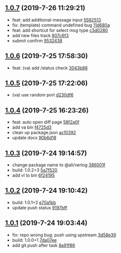 <a name="1.0.7"></a>
## [1.0.7](https://gitlab.alibaba-inc.com/bigdata-node/verlog/compare/1.0.6...1.0.7) (2019-7-26 11:29:21)

- feat: add additional-message input  [5592513](https://gitlab.alibaba-inc.com/bigdata-node/verlog/commit/5592513)
- fix: (template) command undefined bug  [11d680a](https://gitlab.alibaba-inc.com/bigdata-node/verlog/commit/11d680a)
- feat: add shortcut for select msg type  [c3d0280](https://gitlab.alibaba-inc.com/bigdata-node/verlog/commit/c3d0280)
- add new files track  [807c6f3](https://gitlab.alibaba-inc.com/bigdata-node/verlog/commit/807c6f3)
- submit confirm  [9532438](https://gitlab.alibaba-inc.com/bigdata-node/verlog/commit/9532438)


<a name="1.0.6"></a>
## [1.0.6](https://gitlab.alibaba-inc.com/bigdata-node/verlog/compare/1.0.5...1.0.6) (2019-7-25 17:58:30)

- feat: (va) add /status check  [3043b88](https://gitlab.alibaba-inc.com/bigdata-node/verlog/commit/3043b88)


<a name="1.0.5"></a>
## [1.0.5](https://gitlab.alibaba-inc.com/bigdata-node/verlog/compare/1.0.4...1.0.5) (2019-7-25 17:22:06)

- (va) use random port  [d230df6](https://gitlab.alibaba-inc.com/bigdata-node/verlog/commit/d230df6)


<a name="1.0.4"></a>
## [1.0.4](https://gitlab.alibaba-inc.com/bigdata-node/verlog/compare/1.0.3...1.0.4) (2019-7-25 16:23:26)

- feat: auto open diff page  [58f2a0f](https://gitlab.alibaba-inc.com/bigdata-node/verlog/commit/58f2a0f)
- add va bin  [f4725d3](https://gitlab.alibaba-inc.com/bigdata-node/verlog/commit/f4725d3)
- clean up package.json  [ac10392](https://gitlab.alibaba-inc.com/bigdata-node/verlog/commit/ac10392)
- update docs  [90b6d18](https://gitlab.alibaba-inc.com/bigdata-node/verlog/commit/90b6d18)


<a name="1.0.3"></a>
## [1.0.3](https://gitlab.alibaba-inc.com/bigdata-node/verlog/compare/1.0.2...1.0.3) (2019-7-24 19:14:57)

- change package name to @ali/verlog  [386001f](https://gitlab.alibaba-inc.com/bigdata-node/verlog/commit/386001f)
- build: 1.0.2+3  [5a7f520](https://gitlab.alibaba-inc.com/bigdata-node/verlog/commit/5a7f520)
- add vl to bin  [6f24195](https://gitlab.alibaba-inc.com/bigdata-node/verlog/commit/6f24195)


<a name="1.0.2"></a>
## [1.0.2](https://gitlab.alibaba-inc.com/bigdata-node/verlog/compare/1.0.1...1.0.2) (2019-7-24 19:10:42)

- build: 1.0.1+2  [e70a1bb](https://gitlab.alibaba-inc.com/bigdata-node/verlog/commit/e70a1bb)
- update push status  [9197bff](https://gitlab.alibaba-inc.com/bigdata-node/verlog/commit/9197bff)


<a name="1.0.1"></a>
## [1.0.1](https://gitlab.alibaba-inc.com/bigdata-node/verlog/compare/c32019904faf3172e63d329126e4685ad64ff43b...1.0.1) (2019-7-24 19:03:44)

- fix: repo wrong bug; push using upstream  [3d58e39](https://gitlab.alibaba-inc.com/bigdata-node/verlog/commit/3d58e39)
- build: 1.0.0+1  [7da07ee](https://gitlab.alibaba-inc.com/bigdata-node/verlog/commit/7da07ee)
- add git.push after task  [8a91f86](https://gitlab.alibaba-inc.com/bigdata-node/verlog/commit/8a91f86)


